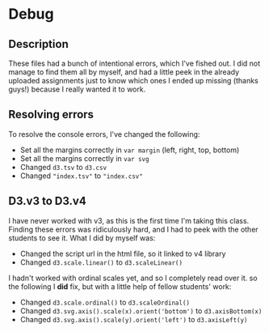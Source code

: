 # Debug

## Description
These files had a bunch of intentional errors, which I've fished out. I did not manage to find them all by myself, and had a little peek in the already uploaded assignments just to know which ones I ended up missing (thanks guys!) because I really wanted it to work.


## Resolving errors
To resolve the console errors, I've changed the following: 
* Set all the margins correctly in `var margin` (left, right, top, bottom)
* Set all the margins correctly in `var svg`
* Changed `d3.tsv` to `d3.csv`
* Changed `"index.tsv"` to `"index.csv"`

## D3.v3 to D3.v4
I have never worked with v3, as this is the first time I'm taking this class. Finding these errors was ridiculously hard, and I had to peek with the other students to see it. What I did by myself was:
* Changed the script url in the html file, so it linked to v4 library
* Changed `d3.scale.linear()` to `d3.scaleLinear()`

I hadn't worked with ordinal scales yet, and so I completely read over it. so the following I __did__ fix, but with a little help of fellow students' work: 
* Changed `d3.scale.ordinal()` to `d3.scaleOrdinal()`
* Changed `d3.svg.axis().scale(x).orient('bottom')` to `d3.axisBottom(x)`
* Changed `d3.svg.axis().scale(y).orient('left')` to `d3.axisLeft(y)`
